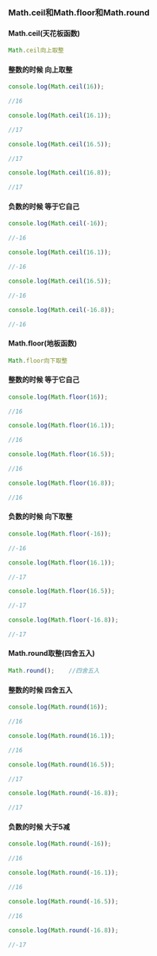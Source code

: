 ### Math.ceil和Math.floor和Math.round

#### Math.ceil\(天花板函数\)

```js
Math.ceil向上取整
```

#### 整数的时候 向上取整

```js
console.log(Math.ceil(16));

//16

console.log(Math.ceil(16.1));

//17

console.log(Math.ceil(16.5));

//17

console.log(Math.ceil(16.8));

//17
```

#### 负数的时候 等于它自己

```js
console.log(Math.ceil(-16));

//-16

console.log(Math.ceil(16.1));

//-16

console.log(Math.ceil(16.5));

//-16

console.log(Math.ceil(-16.8));

//-16
```

#### Math.floor\(地板函数\)

```js
Math.floor向下取整
```

#### 整数的时候 等于它自己

```js
console.log(Math.floor(16));

//16

console.log(Math.floor(16.1));

//16

console.log(Math.floor(16.5));

//16

console.log(Math.floor(16.8));

//16
```

#### 负数的时候 向下取整

```js
console.log(Math.floor(-16));

//-16

console.log(Math.floor(16.1));

//-17

console.log(Math.floor(16.5));

//-17

console.log(Math.floor(-16.8));

//-17
```

#### Math.round取整\(四舍五入\)

```js
Math.round();    //四舍五入    
```

#### 整数的时候 四舍五入

```js
console.log(Math.round(16));

//16

console.log(Math.round(16.1));

//16

console.log(Math.round(16.5));

//17

console.log(Math.round(-16.8));

//17
```

#### 负数的时候 大于5减

```js
console.log(Math.round(-16));

//16

console.log(Math.round(-16.1));

//16

console.log(Math.round(-16.5));

//16

console.log(Math.round(-16.8));

//-17
```

